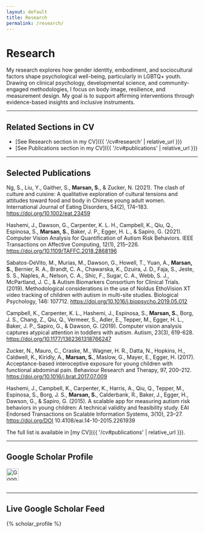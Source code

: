 ```yaml
---
layout: default
title: Research
permalink: /research/
---
```


# Research

My research explores how gender identity, embodiment, and sociocultural factors shape psychological well-being, particularly in LGBTQ+ youth. Drawing on clinical psychology, developmental science, and community-engaged methodologies, I focus on body image, resilience, and measurement design. My goal is to support affirming interventions through evidence-based insights and inclusive instruments.

---

## Related Sections in CV

- [See Research section in my CV]({{ '/cv#research' | relative_url }})
- [See Publications section in my CV]({{ '/cv#publications' | relative_url }})

---

## Selected Publications

Ng, S., Liu, Y., Gaither, S., **Marsan, S.**, & Zucker, N. (2021). The clash of culture and cuisine: A qualitative exploration of cultural tensions and attitudes toward food and body in Chinese young adult women. International Journal of Eating Disorders, 54(2), 174–183. https://doi.org/10.1002/eat.23459

Hashemi, J., Dawson, G., Carpenter, K. L. H., Campbell, K., Qiu, Q., Espinosa, S., **Marsan, S.**, Baker, J. P., Egger, H. L., & Sapiro, G. (2021). Computer Vision Analysis for Quantification of Autism Risk Behaviors. IEEE Transactions on Affective Computing, 12(1), 215–226. https://doi.org/10.1109/TAFFC.2018.2868196

Sabatos-DeVito, M., Murias, M., Dawson, G., Howell, T., Yuan, A., **Marsan, S.**, Bernier, R. A., Brandt, C. A., Chawarska, K., Dzuira, J. D., Faja, S., Jeste, S. S., Naples, A., Nelson, C. A., Shic, F., Sugar, C. A., Webb, S. J., McPartland, J. C., & Autism Biomarkers Consortium for Clinical Trials. (2019). Methodological considerations in the use of Noldus EthoVision XT video tracking of children with autism in multi-site studies. Biological Psychology, 146: 107712. https://doi.org/10.1016/j.biopsycho.2019.05.012

Campbell, K., Carpenter, K. L., Hashemi, J., Espinosa, S., **Marsan, S.**, Borg, J. S., Chang, Z., Qiu, Q., Vermeer, S., Adler, E., Tepper, M., Egger, H. L., Baker, J. P., Sapiro, G., & Dawson, G. (2019). Computer vision analysis captures atypical attention in toddlers with autism. Autism, 23(3), 619-628. https://doi.org/10.1177/1362361318766247

Zucker, N., Mauro, C., Craske, M., Wagner, H. R., Datta, N., Hopkins, H., Caldwell, K., Kiridly, A., **Marsan, S.**, Maslow, G., Mayer, E., Egger, H. (2017). Acceptance-based interoceptive exposure for young children with functional abdominal pain. Behaviour Research and Therapy, 97, 200–212. https://doi.org/10.1016/j.brat.2017.07.009

Hashemi, J., Campbell, K., Carpenter, K., Harris, A., Qiu, Q., Tepper, M., Espinosa, S., Borg, J. S., **Marsan, S.**, Calderbank, R., Baker, J., Egger, H., Dawson, G., & Sapiro, G. (2015). A scalable app for measuring autism risk behaviors in young children: A technical validity and feasibility study. EAI Endorsed Transactions on Scalable Information Systems, 3(10), 23–27. https://doi.org/DOI 10.4108/eai.14-10-2015.2261939


The full list is available in [my CV]({{ '/cv#publications' | relative_url }}).

---

## Google Scholar Profile

<div class="scholar-profile" style="margin-bottom: 2rem;">
  <a href="https://scholar.google.com/citations?user=eGQIUA8AAAAJ&hl=en" target="_blank" rel="noopener" aria-label="Samuel Marsán Pérez on Google Scholar">
    <img src="{{ '/assets/icons/google-scholar.svg' | relative_url }}" alt="Google Scholar Profile" class="social-icon" style="height: 32px;" />
  </a>
</div>

---

## Live Google Scholar Feed
{% scholar_profile %}
